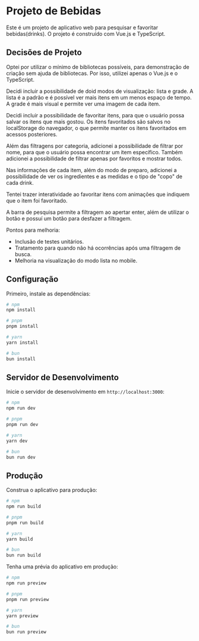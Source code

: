 # Projeto de Bebidas

Este é um projeto de aplicativo web para pesquisar e favoritar bebidas(drinks). O projeto é construído com Vue.js e TypeScript.

## Decisões de Projeto

Optei por utilizar o mínimo de bibliotecas possíveis, para demonstração de criação sem ajuda de bibliotecas. Por isso, utilizei apenas o Vue.js e o TypeScript.

Decidi incluir a possibilidade de doid modos de visualização: lista e grade. A lista é a padrão e é possível ver mais itens em um menos espaço de tempo. A grade é mais visual e permite ver uma imagem de cada item.

Decidi incluir a possibilidade de favoritar itens, para que o usuário possa salvar os itens que mais gostou. Os itens favoritados são salvos no localStorage do navegador, o que permite manter os itens favoritados em acessos posteriores.

Além das filtragens por categoria, adicionei a possibilidade de filtrar por nome, para que o usuário possa encontrar um item específico. Também adicionei a possibilidade de filtrar apenas por favoritos e mostrar todos.

Nas informações de cada item, além do modo de preparo, adicionei a possibilidade de ver os ingredientes e as medidas e o tipo de "copo" de cada drink.

Tentei trazer interatividade ao favoritar itens com animações que indiquem que o item foi favoritado.

A barra de pesquisa permite a filtragem ao apertar enter, além de utilizar o botão e possuí um botão para desfazer a filtragem.

Pontos para melhoria:
- Inclusão de testes unitários.
- Tratamento para quando não há ocorrências após uma filtragem de busca.
- Melhoria na visualização do modo lista no mobile.

## Configuração

Primeiro, instale as dependências:

```bash
# npm
npm install

# pnpm
pnpm install

# yarn
yarn install

# bun
bun install
```

## Servidor de Desenvolvimento

Inicie o servidor de desenvolvimento em `http://localhost:3000`:

```bash
# npm
npm run dev

# pnpm
pnpm run dev

# yarn
yarn dev

# bun
bun run dev
```

## Produção

Construa o aplicativo para produção:

```bash
# npm
npm run build

# pnpm
pnpm run build

# yarn
yarn build

# bun
bun run build
```

Tenha uma prévia do aplicativo em produção:

```bash
# npm
npm run preview

# pnpm
pnpm run preview

# yarn
yarn preview

# bun
bun run preview
```


